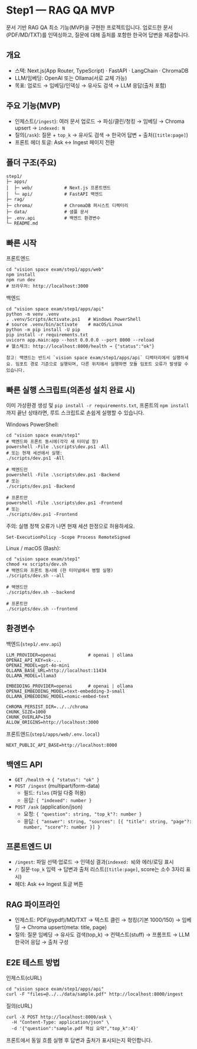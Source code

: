 ﻿# Step1 — RAG QA MVP

문서 기반 RAG QA 최소 기능(MVP)을 구현한 프로젝트입니다. 업로드한 문서(PDF/MD/TXT)를 인덱싱하고, 질문에 대해 출처를 포함한 한국어 답변을 제공합니다.

## 개요
- 스택: Next.js(App Router, TypeScript) · FastAPI · LangChain · ChromaDB
- LLM/임베딩: OpenAI 또는 Ollama(서로 교체 가능)
- 목표: 업로드 → 임베딩/인덱싱 → 유사도 검색 → LLM 응답(출처 포함)

## 주요 기능(MVP)
- 인제스트(`/ingest`): 여러 문서 업로드 → 파싱/클린/청킹 → 임베딩 → Chroma upsert → `indexed: N`
- 질의(`/ask`): 질문 + `top_k` → 유사도 검색 → 한국어 답변 + 출처(`[title:page]`)
- 프론트 헤더 토글: Ask ↔ Ingest 페이지 전환

## 폴더 구조(주요)
```
step1/
├─ apps/
│  ├─ web/            # Next.js 프론트엔드
│  └─ api/            # FastAPI 백엔드
├─ rag/
├─ chroma/            # ChromaDB 퍼시스트 디렉터리
├─ data/              # 샘플 문서
├─ .env.api           # 백엔드 환경변수
└─ README.md
```

## 빠른 시작
프론트엔드
```
cd "vision space exam/step1/apps/web"
npm install
npm run dev
# 브라우저: http://localhost:3000
```

백엔드
```
cd "vision space exam/step1/apps/api"
python -m venv .venv
. .venv/Scripts/Activate.ps1   # Windows PowerShell
# source .venv/bin/activate    # macOS/Linux
python -m pip install -U pip
pip install -r requirements.txt
uvicorn app.main:app --host 0.0.0.0 --port 8000 --reload
# 헬스체크: http://localhost:8000/health → {"status":"ok"}

참고: 백엔드는 반드시 `vision space exam/step1/apps/api` 디렉터리에서 실행하세요. 임포트 경로 기준으로 실행되며, 다른 위치에서 실행하면 모듈 임포트 오류가 발생할 수 있습니다.
```

## 빠른 실행 스크립트(의존성 설치 완료 시)
이미 가상환경 생성 및 `pip install -r requirements.txt`, 프론트의 `npm install`까지 끝난 상태라면, 루트 스크립트로 손쉽게 실행할 수 있습니다.

Windows PowerShell:
```
cd "vision space exam/step1"
# 백엔드와 프론트 동시에(각각 새 터미널 창)
powershell -File .\scripts\dev.ps1 -All
# 또는 현재 세션에서 실행:
./scripts/dev.ps1 -All

# 백엔드만
powershell -File .\scripts\dev.ps1 -Backend
# 또는
./scripts/dev.ps1 -Backend

# 프론트만
powershell -File .\scripts\dev.ps1 -Frontend
# 또는
./scripts/dev.ps1 -Frontend
```

주의: 실행 정책 오류가 나면 현재 세션 한정으로 허용하세요.
```
Set-ExecutionPolicy -Scope Process RemoteSigned
```

Linux / macOS (Bash):
```
cd "vision space exam/step1"
chmod +x scripts/dev.sh
# 백엔드와 프론트 동시에 (한 터미널에서 병렬 실행)
./scripts/dev.sh --all

# 백엔드만
./scripts/dev.sh --backend

# 프론트만
./scripts/dev.sh --frontend
```

## 환경변수
백엔드(`step1/.env.api`)
```
LLM_PROVIDER=openai            # openai | ollama
OPENAI_API_KEY=sk-...
OPENAI_MODEL=gpt-4o-mini
OLLAMA_BASE_URL=http://localhost:11434
OLLAMA_MODEL=llama3

EMBEDDING_PROVIDER=openai      # openai | ollama
OPENAI_EMBEDDING_MODEL=text-embedding-3-small
OLLAMA_EMBEDDING_MODEL=nomic-embed-text

CHROMA_PERSIST_DIR=../../chroma
CHUNK_SIZE=1000
CHUNK_OVERLAP=150
ALLOW_ORIGINS=http://localhost:3000
```

프론트엔드(`step1/apps/web/.env.local`)
```
NEXT_PUBLIC_API_BASE=http://localhost:8000
```

## 백엔드 API
- `GET /health` → `{ "status": "ok" }`
- `POST /ingest` (multipart/form-data)
  - 필드: `files` (파일 다중 허용)
  - 응답: `{ "indexed": number }`
- `POST /ask` (application/json)
  - 요청: `{ "question": string, "top_k"?: number }`
  - 응답: `{ "answer": string, "sources": [{ "title": string, "page"?: number, "score"?: number }] }`

## 프론트엔드 UI
- `/ingest`: 파일 선택·업로드 → 인덱싱 결과(`indexed: N`)와 에러/로딩 표시
- `/`: 질문·`top_k` 입력 → 답변과 출처 리스트(`[title:page]`, score는 소수 3자리 표시)
- 헤더: Ask ↔ Ingest 토글 버튼

## RAG 파이프라인
- 인제스트: PDF(pypdf)/MD/TXT → 텍스트 클린 → 청킹(기본 1000/150) → 임베딩 → Chroma upsert(meta: title, page)
- 질의: 질문 임베딩 → 유사도 검색(top_k) → 컨텍스트(stuff) → 프롬프트 → LLM 한국어 응답 → 출처 구성

## E2E 테스트 방법
인제스트(cURL)
```
cd "vision space exam/step1/apps/api"
curl -F "files=@../../data/sample.pdf" http://localhost:8000/ingest
```

질의(cURL)
```
curl -X POST http://localhost:8000/ask \
  -H "Content-Type: application/json" \
  -d '{"question":"sample.pdf 핵심 요약","top_k":4}'
```

프론트에서 동일 흐름 실행 후 답변과 출처가 표시되는지 확인합니다.
